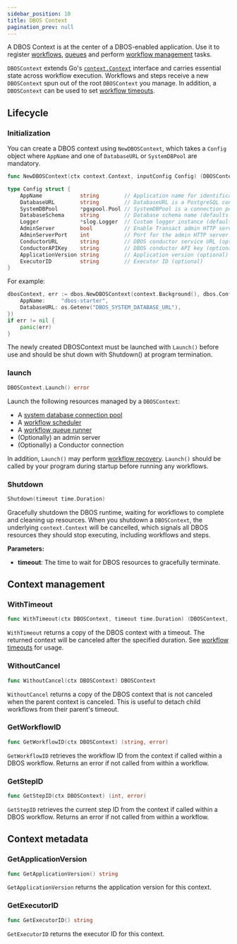 ```yaml
---
sidebar_position: 10
title: DBOS Context
pagination_prev: null
---
```


A DBOS Context is at the center of a DBOS-enabled application. Use it to register [workflows](../tutorials/workflow-tutorial.md), [queues](../tutorials/queue-tutorial.md) and perform [workflow management](../tutorials/workflow-management.md) tasks.

`DBOSContext` extends Go's [`context.Context`](https://pkg.go.dev/context#Context) interface and carries essential state across workflow execution. Workflows and steps receive a new `DBOSContext` spun out of the root `DBOSContext` you manage. In addition, a `DBOSContext` can be used to set [workflow timeouts](../tutorials/workflow-tutorial.md#workflow-timeouts).

## Lifecycle
### Initialization

You can create a DBOS context using `NewDBOSContext`, which takes a `Config` object where `AppName` and one of `DatabaseURL` or `SystemDBPool` are mandatory.

```go
func NewDBOSContext(ctx context.Context, inputConfig Config) (DBOSContext, error)
```

```go
type Config struct {
    AppName            string        // Application name for identification (required)
    DatabaseURL        string        // DatabaseURL is a PostgreSQL connection string to your system database. Either this or SystemDBPool is required.
    SystemDBPool       *pgxpool.Pool // SystemDBPool is a connection pool DBOS can use to access your system database. Optional but takes precedence over DatabaseURL if both are provided.
    DatabaseSchema     string        // Database schema name (defaults to "dbos")
    Logger             *slog.Logger  // Custom logger instance (defaults to a new slog logger)
    AdminServer        bool          // Enable Transact admin HTTP server (disabled by default)
    AdminServerPort    int           // Port for the admin HTTP server (default: 3001)
    ConductorURL       string        // DBOS conductor service URL (optional)
    ConductorAPIKey    string        // DBOS conductor API key (optional)
    ApplicationVersion string        // Application version (optional)
    ExecutorID         string        // Executor ID (optional)
}
```

For example:
```go
dbosContext, err := dbos.NewDBOSContext(context.Background(), dbos.Config{
    AppName:     "dbos-starter",
    DatabaseURL: os.Getenv("DBOS_SYSTEM_DATABASE_URL"),
})
if err != nil {
    panic(err)
}
```

The newly created DBOSContext must be launched with `Launch()` before use and should be shut down with Shutdown() at program termination.

### launch

```go
DBOSContext.Launch() error
```

Launch the following resources managed by a `DBOSContext`:
- A [system database connection pool](../../explanations/system-tables.md)
- A [workflow scheduler](../tutorials/workflow-tutorial.md#scheduled-workflows)
- A [workflow queue runner](../tutorials/queue-tutorial.md)
- (Optionally) an admin server
- (Optionally) a Conductor connection

In addition, `Launch()` may perform [workflow recovery](../../architecture.md#how-workflow-recovery-works).
`Launch()` should be called by your program during startup before running any workflows.

### Shutdown
```go
Shutdown(timeout time.Duration)
```

Gracefully shutdown the DBOS runtime, waiting for workflows to complete and cleaning up resources. When you shutdown a `DBOSContext`, the underlying `context.Context` will be cancelled, which signals all DBOS resources they should stop executing, including workflows and steps.

**Parameters:**
- **timeout**: The time to wait for DBOS resources to gracefully terminate.

## Context management

### WithTimeout

```go
func WithTimeout(ctx DBOSContext, timeout time.Duration) (DBOSContext, context.CancelFunc)
```

`WithTimeout` returns a copy of the DBOS context with a timeout. The returned context will be canceled after the specified duration. See [workflow timeouts](../tutorials/workflow-tutorial.md#workflow-timeouts) for usage.

### WithoutCancel

```go
func WithoutCancel(ctx DBOSContext) DBOSContext
```

`WithoutCancel` returns a copy of the DBOS context that is not canceled when the parent context is canceled. This is useful to detach child workflows from their parent's timeout.

### GetWorkflowID

```go
func GetWorkflowID(ctx DBOSContext) (string, error)
```

`GetWorkflowID` retrieves the workflow ID from the context if called within a DBOS workflow. Returns an error if not called from within a workflow.

### GetStepID

```go
func GetStepID(ctx DBOSContext) (int, error)
```

`GetStepID` retrieves the current step ID from the context if called within a DBOS workflow. Returns an error if not called from within a workflow.

## Context metadata
### GetApplicationVersion

```go
func GetApplicationVersion() string
```

`GetApplicationVersion` returns the application version for this context.

### GetExecutorID

```go
func GetExecutorID() string
```

`GetExecutorID` returns the executor ID for this context.
